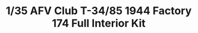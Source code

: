 ---
layout: product
title: "1/35 AFV Club T-34/85 1944 Factory 174 Full Interior Kit"
price: "6000" 
desc: "Maketa"
img_path: "/assets/img/AFV35145.webp"
brand: "N/A"
available: true
special_offer: false
new: true
soon: false
cat: "010000"
subcat: "015100"
subsubcat: "0N/A"
sifra: "AFV35145"
popular: false
---